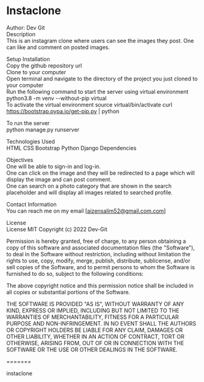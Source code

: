 # Instaclone

Author: Dev Git<br>
Description<br>
This is an instagram clone where users can see the images they post. One can like and comment on posted images.

Setup Installation<br>
Copy the github repository url<br>
Clone to your computer<br>
Open terminal and navigate to the directory of the project you just cloned to your computer<br>
Run the following command to start the server using virtual environment python3.8 -m venv --without-pip virtual<br>
To activate the virtual environment source virtual/bin/activate curl https://bootstrap.pypa.io/get-pip.py | python<br>

To run the server<br>
python manage.py runserver

Technologies Used<br>
HTML
CSS
Bootstrap
Python
Django
Dependencies

Objectives<br>
One will be able to sign-in and log-in.<br>
One can click on the image and they will be redirected to a page which will display the image and can post comment.<br>
One can search on a photo category that are shown in the search placeholder and will display all images related to searched profile.

Contact Information<br>
You can reach me on my email [aizensalim52@gmail.com.com]

License<br>
License MIT Copyright (c) 2022 Dev-Git

Permission is hereby granted, free of charge, to any person obtaining a copy of this software and associated documentation files (the "Software"), to deal in the Software without restriction, including without limitation the rights to use, copy, modify, merge, publish, distribute, sublicense, and/or sell copies of the Software, and to permit persons to whom the Software is furnished to do so, subject to the following conditions:

The above copyright notice and this permission notice shall be included in all copies or substantial portions of the Software.

THE SOFTWARE IS PROVIDED "AS IS", WITHOUT WARRANTY OF ANY KIND, EXPRESS OR IMPLIED, INCLUDING BUT NOT LIMITED TO THE WARRANTIES OF MERCHANTABILITY, FITNESS FOR A PARTICULAR PURPOSE AND NON-INFRINGEMENT. IN NO EVENT SHALL THE AUTHORS OR COPYRIGHT HOLDERS BE LIABLE FOR ANY CLAIM, DAMAGES OR OTHER LIABILITY, WHETHER IN AN ACTION OF CONTRACT, TORT OR OTHERWISE, ARISING FROM, OUT OF OR IN CONNECTION WITH THE SOFTWARE OR THE USE OR OTHER DEALINGS IN THE SOFTWARE.

=======

instaclone
